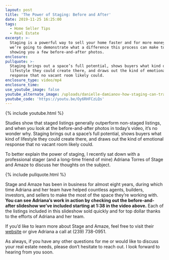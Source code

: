 ```yaml
---
layout: post
title: 'The Power of Staging: Before and After'
date: 2019-11-25 16:25:00
tags:
  - Home Seller Tips
  - Real Estate
excerpt: >-
  Staging is a powerful way to sell your home faster and for more money, and
  we’re going to demonstrate what a difference this process can make today by
  showing you a few before-and-after photos.
enclosure:
pullquote: >-
  Staging brings out a space’s full potential, shows buyers what kind of
  lifestyle they could create there, and draws out the kind of emotional
  response that no vacant room likely could.
enclosure_type: video/mp4
enclosure_time:
use_youtube_image: false
youtube_alternate_image: /uploads/danielle-damianov-how-staging-can-transform-your-home-youtube-1.jpg
youtube_code: 'https://youtu.be/Oy6RHFCzLQs'
---
```


{% include youtube.html %}&nbsp;

Studies show that staged listings generally outperform non-staged listings, and when you look at the before-and-after photos in today’s video, it’s no wonder why. Staging brings out a space’s full potential, shows buyers what kind of lifestyle they could create there, and draws out the kind of emotional response that no vacant room likely could.&nbsp;

To better explain the power of staging, I recently sat down with a professional stager (and a long-time friend of mine) Adriana Torres of Stage and Amaze to discuss her thoughts on the subject.

{% include pullquote.html %}&nbsp;

Stage and Amaze has been in business for almost eight years, during which time Adriana and her team have helped countless agents, builders, investors, and sellers to make the most of the space they’re working with. **You can see Adriana’s work in action by checking out the before-and-after slideshow we’ve included starting at 1:38 in the video above.** Each of the listings included in this slideshow sold quickly and for top dollar thanks to the efforts of Adriana and her team.

If you’d like to learn more about Stage and Amaze, feel free to visit their [website](http://www.stageandamaze.com)&nbsp;or give Adriana a call at (239) 738-0951.&nbsp;

As always, if you have any other questions for me or would like to discuss your real estate needs, please don’t hesitate to reach out. I look forward to hearing from you soon.